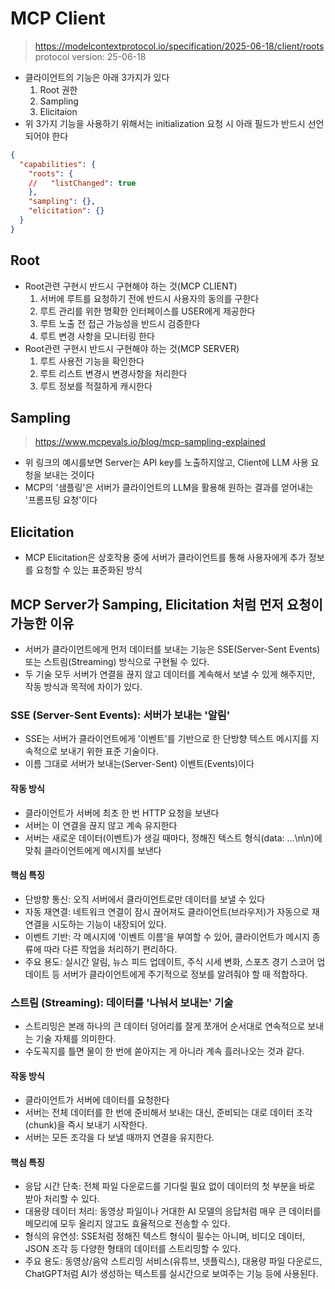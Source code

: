# MCP Client

> https://modelcontextprotocol.io/specification/2025-06-18/client/roots
> protocol version: 25-06-18

- 클라이언트의 기능은 아래 3가지가 있다
  1. Root 권한
  2. Sampling
  3. Elicitaion
- 위 3가지 기능을 사용하기 위해서는 initialization 요청 시 아래 필드가 반드시 선언되어야 한다
```json
{
  "capabilities": {
    "roots": {
    //   "listChanged": true
    },
    "sampling": {},
    "elicitation": {}
  }
}
```

## Root
- Root관련 구현시 반드시 구현해야 하는 것(MCP CLIENT)
  1. 서버에 루트를 요청하기 전에 반드시 사용자의 동의를 구한다
  2. 루트 관리를 위한 명확한 인터페이스를 USER에게 제공한다
  3. 루트 노출 전 접근 가능성을 반드시 검증한다
  4. 루트 변경 사항을 모니터링 한다
- Root관련 구현시 반드시 구현해야 하는 것(MCP SERVER)
  1. 루트 사용전 기능을 확인한다
  2. 루트 리스트 변경시 변경사항을 처리한다
  3. 루트 정보를 적절하게 캐시한다

## Sampling

> https://www.mcpevals.io/blog/mcp-sampling-explained

- 위 링크의 예시를보면 Server는 API key를 노출하지않고, Client에 LLM 사용 요청을 보내는 것이다
- MCP의 '샘플링'은 서버가 클라이언트의 LLM을 활용해 원하는 결과를 얻어내는 '프롬프팅 요청'이다

## Elicitation

- MCP Elicitation은 상호작용 중에 서버가 클라이언트를 통해 사용자에게 추가 정보를 요청할 수 있는 표준화된 방식

## MCP Server가 Samping, Elicitation 처럼 먼저 요청이 가능한 이유

- 서버가 클라이언트에게 먼저 데이터를 보내는 기능은 SSE(Server-Sent Events) 또는 스트림(Streaming) 방식으로 구현될 수 있다. 
- 두 기술 모두 서버가 연결을 끊지 않고 데이터를 계속해서 보낼 수 있게 해주지만, 작동 방식과 목적에 차이가 있다.

### SSE (Server-Sent Events): 서버가 보내는 '알림'
- SSE는 서버가 클라이언트에게 '이벤트'를 기반으로 한 단방향 텍스트 메시지를 지속적으로 보내기 위한 표준 기술이다. 
- 이름 그대로 서버가 보내는(Server-Sent) 이벤트(Events)이다

#### 작동 방식
- 클라이언트가 서버에 최초 한 번 HTTP 요청을 보낸다
- 서버는 이 연결을 끊지 않고 계속 유지한다
- 서버는 새로운 데이터(이벤트)가 생길 때마다, 정해진 텍스트 형식(data: ...\n\n)에 맞춰 클라이언트에게 메시지를 보낸다

#### 핵심 특징
- 단방향 통신: 오직 서버에서 클라이언트로만 데이터를 보낼 수 있다
- 자동 재연결: 네트워크 연결이 잠시 끊어져도 클라이언트(브라우저)가 자동으로 재연결을 시도하는 기능이 내장되어 있다.
- 이벤트 기반: 각 메시지에 '이벤트 이름'을 부여할 수 있어, 클라이언트가 메시지 종류에 따라 다른 작업을 처리하기 편리하다.
- 주요 용도: 실시간 알림, 뉴스 피드 업데이트, 주식 시세 변화, 스포츠 경기 스코어 업데이트 등 서버가 클라이언트에게 주기적으로 정보를 알려줘야 할 때 적합하다.

### 스트림 (Streaming): 데이터를 '나눠서 보내는' 기술
- 스트리밍은 본래 하나의 큰 데이터 덩어리를 잘게 쪼개어 순서대로 연속적으로 보내는 기술 자체를 의미한다. 
- 수도꼭지를 틀면 물이 한 번에 쏟아지는 게 아니라 계속 흘러나오는 것과 같다.

#### 작동 방식
- 클라이언트가 서버에 데이터를 요청한다
- 서버는 전체 데이터를 한 번에 준비해서 보내는 대신, 준비되는 대로 데이터 조각(chunk)을 즉시 보내기 시작한다.
- 서버는 모든 조각을 다 보낼 때까지 연결을 유지한다.

#### 핵심 특징
- 응답 시간 단축: 전체 파일 다운로드를 기다릴 필요 없이 데이터의 첫 부분을 바로 받아 처리할 수 있다.
- 대용량 데이터 처리: 동영상 파일이나 거대한 AI 모델의 응답처럼 매우 큰 데이터를 메모리에 모두 올리지 않고도 효율적으로 전송할 수 있다.
- 형식의 유연성: SSE처럼 정해진 텍스트 형식이 필수는 아니며, 비디오 데이터, JSON 조각 등 다양한 형태의 데이터를 스트리밍할 수 있다.
- 주요 용도: 동영상/음악 스트리밍 서비스(유튜브, 넷플릭스), 대용량 파일 다운로드, ChatGPT처럼 AI가 생성하는 텍스트를 실시간으로 보여주는 기능 등에 사용된다.